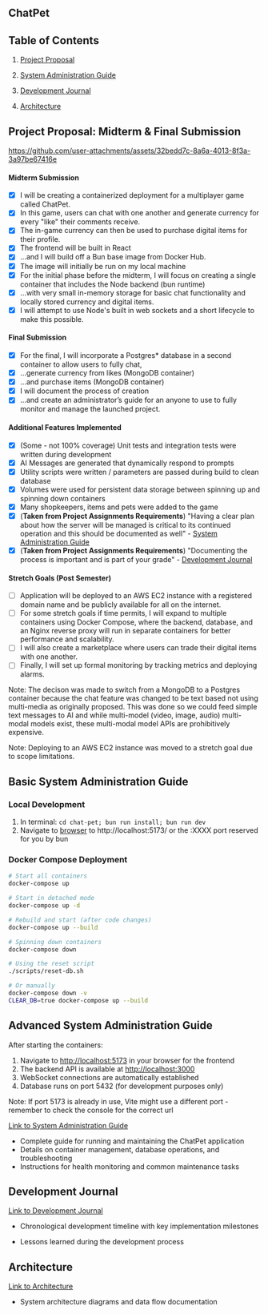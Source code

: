 ## ChatPet 

## Table of Contents
1. [Project Proposal](#project-proposal-midterm--final-submission)

2. [System Administration Guide](#basic-system-administration-guide)

3. [Development Journal](#development-journal)
   
4. [Architecture](#architecture)


## Project Proposal: Midterm & Final Submission

https://github.com/user-attachments/assets/32bedd7c-8a6a-4013-8f3a-3a97be67416e


#### Midterm Submission


- [x] I will be creating a containerized deployment for a multiplayer game called ChatPet. 
- [x] In this game, users can chat with one another and generate currency for every "like" their comments receive. 
- [x] The in-game currency can then be used to purchase digital items for their profile. 
- [x] The frontend will be built in React 
- [x] ...and I will build off a Bun base image from Docker Hub. 
- [x] The image will initially be run on my local machine
- [x] For the initial phase before the midterm, I will focus on creating a single container that includes the Node backend (bun runtime) 
- [x] ...with very small in-memory storage for basic chat functionality and locally stored currency and digital items. 
- [x] I will attempt to use Node's built in web sockets and a short lifecycle to make this possible.

 #### Final Submission
- [x] For the final, I will incorporate a Postgres* database in a second container to allow users to fully chat, 
- [x] ...generate currency from likes (MongoDB container)
- [x] ...and purchase items (MongoDB container)
- [x] I will document the process of creation
- [x] ...and create an administrator’s guide for an anyone to use to fully monitor and manage the launched project.

#### Additional Features Implemented
- [x] (Some - not 100% coverage) Unit tests and integration tests were written during development 
- [x] AI Messages are generated that dynamically respond to prompts
- [x] Utility scripts were written / parameters are passed during build to clean database
- [x] Volumes were used for persistent data storage between spinning up and spinning down containers
- [x] Many shopkeepers, items and pets were added to the game
- [x] (**Taken from Project Assignments Requirements**) "Having a clear plan about how the server will be managed is critical to its continued operation and this should be documented as well" - [System Administration Guide](SYSADMIN.md)
- [x] (**Taken from Project Assignments Requirements**) "Documenting the process is important and is part of your grade" - [Development Journal](DEVELOPMENT.md)
  
 #### Stretch Goals (Post Semester)
 - [ ] Application will be deployed to an AWS EC2 instance with a registered domain name and be publicly available for all on the internet.
 - [ ] For some stretch goals if time permits, I will expand to multiple containers using Docker Compose, where the backend, database, and an Nginx reverse proxy will run in separate containers for better performance and scalability. 
 - [ ] I will also create a marketplace where users can trade their digital items with one another. 
 - [ ] Finally, I will set up formal monitoring by tracking metrics and deploying alarms.

Note: The decison was made to switch from a MongoDB to a Postgres container because the chat feature was changed to be text based not using multi-media as originally proposed. This was done so we could feed simple text messages to AI and while multi-model (video, image, audio) multi-modal models exist, these multi-modal model APIs are prohibitively expensive.

Note: Deploying to an AWS EC2 instance was moved to a stretch goal due to scope limitations. 

## Basic System Administration Guide

### Local Development

1. In terminal: ```cd chat-pet; bun run install; bun run dev```
2. Navigate to [browser](http://localhost:5173/) to http://localhost:5173/ or the :XXXX port reserved for you by bun

### Docker Compose Deployment

```bash
# Start all containers
docker-compose up

# Start in detached mode
docker-compose up -d

# Rebuild and start (after code changes)
docker-compose up --build

# Spinning down containers
docker-compose down

# Using the reset script
./scripts/reset-db.sh

# Or manually
docker-compose down -v
CLEAR_DB=true docker-compose up --build
```

## Advanced System Administration Guide

After starting the containers:
1. Navigate to [http://localhost:5173](http://localhost:5173) in your browser for the frontend
2. The backend API is available at [http://localhost:3000](http://localhost:3000)
3. WebSocket connections are automatically established
4. Database runs on port 5432 (for development purposes only)

Note: If port 5173 is already in use, Vite might use a different port - remember to check the console for the correct url

[Link to System Administration Guide](SYSADMIN.md)
- Complete guide for running and maintaining the ChatPet application
- Details on container management, database operations, and troubleshooting
- Instructions for health monitoring and common maintenance tasks

## Development Journal

[Link to Development Journal](DEVELOPMENT.md)
- Chronological development timeline with key implementation milestones

- Lessons learned during the development process


## Architecture

[Link to Architecture](ARCHITECTURE.md)
- System architecture diagrams and data flow documentation